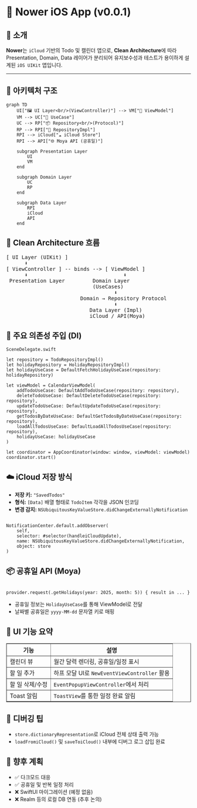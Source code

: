 <h1>📂 Nower iOS App (v0.0.1)</h1>

<h2>📌 소개</h2>
<p>
  <strong>Nower</strong>는 <code>iCloud</code> 기반의 Todo 및 캘린더 앱으로, 
  <strong>Clean Architecture</strong>에 따라 Presentation, Domain, Data 레이어가 분리되어 유지보수성과 테스트가 용이하게 설계된 <code>iOS UIKit</code> 앱입니다.
</p>

<hr />

<h2>📐 아키텍처 구조</h2>


```mermaid
graph TD
    UI["🖼️ UI Layer<br/>(ViewController)"] --> VM["🧠 ViewModel"]
    VM --> UC["🧩 UseCase"]
    UC --> RP["📦 Repository<br/>(Protocol)"]
    RP --> RPI["💽 RepositoryImpl"]
    RPI --> iCloud["☁️ iCloud Store"]
    RPI --> API["🌐 Moya API (공휴일)"]

    subgraph Presentation Layer
        UI
        VM
    end

    subgraph Domain Layer
        UC
        RP
    end

    subgraph Data Layer
        RPI
        iCloud
        API
    end
```


<h2>🧠 Clean Architecture 흐름</h2>

<pre>
[ UI Layer (UIKit) ]
      ⬇️
[ ViewController ] -- binds --> [ ViewModel ]
      ⬇️                               ⬇️
 Presentation Layer         Domain Layer
                            (UseCases)
                                   ⬇️
                        Domain → Repository Protocol
                                   ⬇️
                           Data Layer (Impl)
                           iCloud / API(Moya)
</pre>

<h2>🔩 주요 의존성 주입 (DI)</h2>

<pre><code>SceneDelegate.swift

let repository = TodoRepositoryImpl()
let holidayRepository = HolidayRepositoryImpl()
let holidayUseCase = DefaultFetchHolidayUseCase(repository: holidayRepository)

let viewModel = CalendarViewModel(
    addTodoUseCase: DefaultAddTodoUseCase(repository: repository),
    deleteTodoUseCase: DefaultDeleteTodoUseCase(repository: repository),
    updateTodoUseCase: DefaultUpdateTodoUseCase(repository: repository),
    getTodosByDateUseCase: DefaultGetTodosByDateUseCase(repository: repository),
    loadAllTodosUseCase: DefaultLoadAllTodosUseCase(repository: repository),
    holidayUseCase: holidayUseCase
)

let coordinator = AppCoordinator(window: window, viewModel: viewModel)
coordinator.start()
</code></pre>

<h2>☁️ iCloud 저장 방식</h2>
<ul>
  <li><strong>저장 키:</strong> <code>"SavedTodos"</code></li>
  <li><strong>형식:</strong> <code>[Data]</code> 배열 형태로 <code>TodoItem</code> 각각을 JSON 인코딩</li>
  <li><strong>변경 감지:</strong> <code>NSUbiquitousKeyValueStore.didChangeExternallyNotification</code></li>
</ul>

<pre><code>
NotificationCenter.default.addObserver(
    self,
    selector: #selector(handleiCloudUpdate),
    name: NSUbiquitousKeyValueStore.didChangeExternallyNotification,
    object: store
)
</code></pre>

<h2>📦 공휴일 API (Moya)</h2>
<pre><code>
provider.request(.getHolidays(year: 2025, month: 5)) { result in ... }
</code></pre>

<ul>
  <li>공휴일 정보는 <code>HolidayUseCase</code>를 통해 ViewModel로 전달</li>
  <li>날짜별 공휴일은 <code>yyyy-MM-dd</code> 문자열 키로 매핑</li>
</ul>

<h2>📱 UI 기능 요약</h2>

<table border="1" cellpadding="6">
  <tr><th>기능</th><th>설명</th></tr>
  <tr><td>캘린더 뷰</td><td>월간 달력 렌더링, 공휴일/일정 표시</td></tr>
  <tr><td>할 일 추가</td><td>하프 모달 UI로 <code>NewEventViewController</code> 활용</td></tr>
  <tr><td>할 일 삭제/수정</td><td><code>EventPopupViewController</code>에서 처리</td></tr>
  <tr><td>Toast 알림</td><td><code>ToastView</code>를 통한 일정 완료 알림</td></tr>
</table>

<h2>🧪 디버깅 팁</h2>
<ul>
  <li><code>store.dictionaryRepresentation</code>로 iCloud 전체 상태 출력 가능</li>
  <li><code>loadFromiCloud()</code> 및 <code>saveToiCloud()</code> 내부에 디버그 로그 삽입 완료</li>
</ul>

<h2>🔄 향후 계획</h2>

<ul>
  <li>✅ 다크모드 대응</li>
  <li>✅ 공휴일 및 반복 일정 처리</li>
  <li>❌ SwiftUI 마이그레이션 (예정 없음)</li>
  <li>❌ Realm 등의 로컬 DB 연동 (추후 논의)</li>
</ul>
